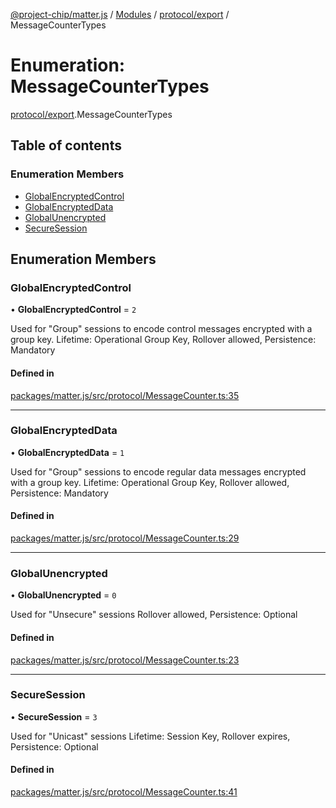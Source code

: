 [@project-chip/matter.js](../README.md) / [Modules](../modules.md) / [protocol/export](../modules/protocol_export.md) / MessageCounterTypes

# Enumeration: MessageCounterTypes

[protocol/export](../modules/protocol_export.md).MessageCounterTypes

## Table of contents

### Enumeration Members

- [GlobalEncryptedControl](protocol_export.MessageCounterTypes.md#globalencryptedcontrol)
- [GlobalEncryptedData](protocol_export.MessageCounterTypes.md#globalencrypteddata)
- [GlobalUnencrypted](protocol_export.MessageCounterTypes.md#globalunencrypted)
- [SecureSession](protocol_export.MessageCounterTypes.md#securesession)

## Enumeration Members

### GlobalEncryptedControl

• **GlobalEncryptedControl** = ``2``

Used for "Group" sessions to encode control messages encrypted with a group key.
Lifetime: Operational Group Key, Rollover allowed, Persistence: Mandatory

#### Defined in

[packages/matter.js/src/protocol/MessageCounter.ts:35](https://github.com/project-chip/matter.js/blob/3adaded6/packages/matter.js/src/protocol/MessageCounter.ts#L35)

___

### GlobalEncryptedData

• **GlobalEncryptedData** = ``1``

Used for "Group" sessions to encode regular data messages encrypted with a group key.
Lifetime: Operational Group Key, Rollover allowed, Persistence: Mandatory

#### Defined in

[packages/matter.js/src/protocol/MessageCounter.ts:29](https://github.com/project-chip/matter.js/blob/3adaded6/packages/matter.js/src/protocol/MessageCounter.ts#L29)

___

### GlobalUnencrypted

• **GlobalUnencrypted** = ``0``

Used for "Unsecure" sessions
Rollover allowed, Persistence: Optional

#### Defined in

[packages/matter.js/src/protocol/MessageCounter.ts:23](https://github.com/project-chip/matter.js/blob/3adaded6/packages/matter.js/src/protocol/MessageCounter.ts#L23)

___

### SecureSession

• **SecureSession** = ``3``

Used for "Unicast" sessions
Lifetime: Session Key, Rollover expires, Persistence: Optional

#### Defined in

[packages/matter.js/src/protocol/MessageCounter.ts:41](https://github.com/project-chip/matter.js/blob/3adaded6/packages/matter.js/src/protocol/MessageCounter.ts#L41)
